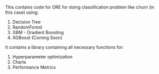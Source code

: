This contains code for ORE for doing classification problem like churn (in this case) using:
1) Decision Tree
2) RandomForest
3) GBM - Gradient Boosting
4) XGBoost (Coming Soon)

It contains a library containing all necessary functions for:
1) Hyperparameter optimization
2) Charts
3) Performance Metrics

